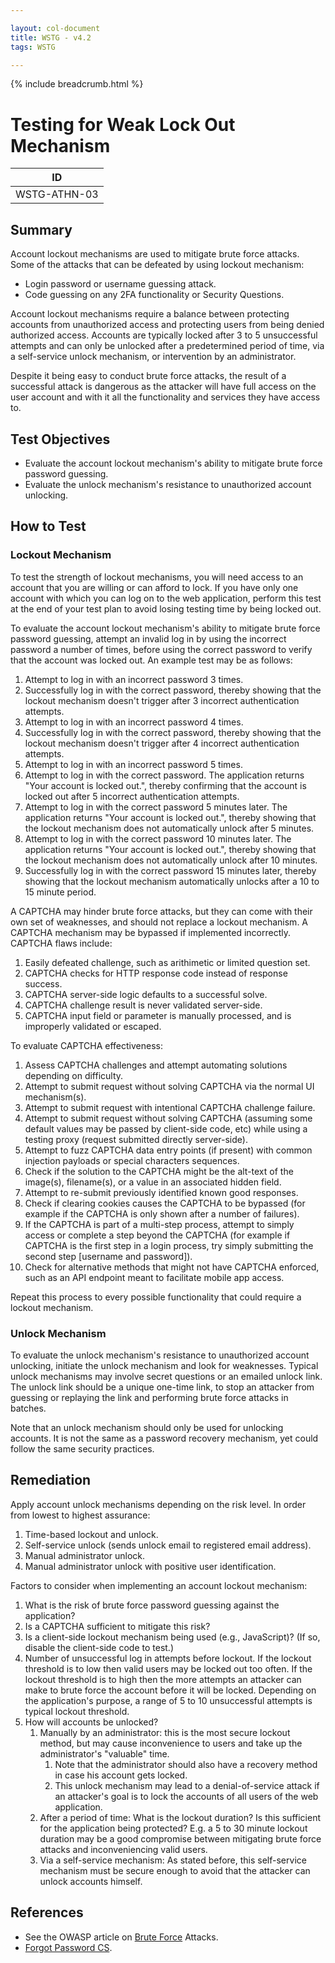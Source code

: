 ```yaml
---

layout: col-document
title: WSTG - v4.2
tags: WSTG

---
```


{% include breadcrumb.html %}
# Testing for Weak Lock Out Mechanism

|ID          |
|------------|
|WSTG-ATHN-03|

## Summary

Account lockout mechanisms are used to mitigate brute force attacks. Some of the attacks that can be defeated by using lockout mechanism:

- Login password or username guessing attack.
- Code guessing on any 2FA functionality or Security Questions.

Account lockout mechanisms require a balance between protecting accounts from unauthorized access and protecting users from being denied authorized access. Accounts are typically locked after 3 to 5 unsuccessful attempts and can only be unlocked after a predetermined period of time, via a self-service unlock mechanism, or intervention by an administrator.

Despite it being easy to conduct brute force attacks, the result of a successful attack is dangerous as the attacker will have full access on the user account and with it all the functionality and services they have access to.

## Test Objectives

- Evaluate the account lockout mechanism's ability to mitigate brute force password guessing.
- Evaluate the unlock mechanism's resistance to unauthorized account unlocking.

## How to Test

### Lockout Mechanism

To test the strength of lockout mechanisms, you will need access to an account that you are willing or can afford to lock. If you have only one account with which you can log on to the web application, perform this test at the end of your test plan to avoid losing testing time by being locked out.

To evaluate the account lockout mechanism's ability to mitigate brute force password guessing, attempt an invalid log in by using the incorrect password a number of times, before using the correct password to verify that the account was locked out. An example test may be as follows:

1. Attempt to log in with an incorrect password 3 times.
2. Successfully log in with the correct password, thereby showing that the lockout mechanism doesn't trigger after 3 incorrect authentication attempts.
3. Attempt to log in with an incorrect password 4 times.
4. Successfully log in with the correct password, thereby showing that the lockout mechanism doesn't trigger after 4 incorrect authentication attempts.
5. Attempt to log in with an incorrect password 5 times.
6. Attempt to log in with the correct password. The application returns "Your account is locked out.", thereby confirming that the account is locked out after 5 incorrect authentication attempts.
7. Attempt to log in with the correct password 5 minutes later. The application returns "Your account is locked out.", thereby showing that the lockout mechanism does not automatically unlock after 5 minutes.
8. Attempt to log in with the correct password 10 minutes later. The application returns "Your account is locked out.", thereby showing that the lockout mechanism does not automatically unlock after 10 minutes.
9. Successfully log in with the correct password 15 minutes later, thereby showing that the lockout mechanism automatically unlocks after a 10 to 15 minute period.

A CAPTCHA may hinder brute force attacks, but they can come with their own set of weaknesses, and should not replace a lockout mechanism. A CAPTCHA mechanism may be bypassed if implemented incorrectly. CAPTCHA flaws include:

1. Easily defeated challenge, such as arithimetic or limited question set.
2. CAPTCHA checks for HTTP response code instead of response success.
3. CAPTCHA server-side logic defaults to a successful solve.
4. CAPTCHA challenge result is never validated server-side.
5. CAPTCHA input field or parameter is manually processed, and is improperly validated or escaped.

To evaluate CAPTCHA effectiveness:

1. Assess CAPTCHA challenges and attempt automating solutions depending on difficulty.
2. Attempt to submit request without solving CAPTCHA via the normal UI mechanism(s).
3. Attempt to submit request with intentional CAPTCHA challenge failure.
4. Attempt to submit request without solving CAPTCHA (assuming some default values may be passed by client-side code, etc) while using a testing proxy (request submitted directly server-side).
5. Attempt to fuzz CAPTCHA data entry points (if present) with common injection payloads or special characters sequences.
6. Check if the solution to the CAPTCHA might be the alt-text of the image(s), filename(s), or a value in an associated hidden field.
7. Attempt to re-submit previously identified known good responses.
8. Check if clearing cookies causes the CAPTCHA to be bypassed (for example if the CAPTCHA is only shown after a number of failures).
9. If the CAPTCHA is part of a multi-step process, attempt to simply access or complete a step beyond the CAPTCHA (for example if CAPTCHA is the first step in a login process, try simply submitting the second step [username and password]).
10. Check for alternative methods that might not have CAPTCHA enforced, such as an API endpoint meant to facilitate mobile app access.

Repeat this process to every possible functionality that could require a lockout mechanism.

### Unlock Mechanism

To evaluate the unlock mechanism's resistance to unauthorized account unlocking, initiate the unlock mechanism and look for weaknesses. Typical unlock mechanisms may involve secret questions or an emailed unlock link. The unlock link should be a unique one-time link, to stop an attacker from guessing or replaying the link and performing brute force attacks in batches.

Note that an unlock mechanism should only be used for unlocking accounts. It is not the same as a password recovery mechanism, yet could follow the same security practices.

## Remediation

Apply account unlock mechanisms depending on the risk level. In order from lowest to highest assurance:

1. Time-based lockout and unlock.
2. Self-service unlock (sends unlock email to registered email address).
3. Manual administrator unlock.
4. Manual administrator unlock with positive user identification.

Factors to consider when implementing an account lockout mechanism:

1. What is the risk of brute force password guessing against the application?
2. Is a CAPTCHA sufficient to mitigate this risk?
3. Is a client-side lockout mechanism being used (e.g., JavaScript)? (If so, disable the client-side code to test.)
4. Number of unsuccessful log in attempts before lockout. If the lockout threshold is to low then valid users may be locked out too often. If the lockout threshold is to high then the more attempts an attacker can make to brute force the account before it will be locked. Depending on the application's purpose, a range of 5 to 10 unsuccessful attempts is typical lockout threshold.
5. How will accounts be unlocked?
    1. Manually by an administrator: this is the most secure lockout method, but may cause inconvenience to users and take up the administrator's "valuable" time.
        1. Note that the administrator should also have a recovery method in case his account gets locked.
        2. This unlock mechanism may lead to a denial-of-service attack if an attacker's goal is to lock the accounts of all users of the web application.
    2. After a period of time: What is the lockout duration? Is this sufficient for the application being protected? E.g. a 5 to 30 minute lockout duration may be a good compromise between mitigating brute force attacks and inconveniencing valid users.
    3. Via a self-service mechanism: As stated before, this self-service mechanism must be secure enough to avoid that the attacker can unlock accounts himself.

## References

- See the OWASP article on [Brute Force](https://owasp.org/www-community/attacks/Brute_force_attack) Attacks.
- [Forgot Password CS](https://cheatsheetseries.owasp.org/cheatsheets/Forgot_Password_Cheat_Sheet.html).

